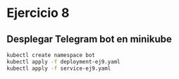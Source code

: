 # Ejercicio 8
## Desplegar Telegram bot en minikube

```sh
kubectl create namespace bot
kubectl apply -f deployment-ej9.yaml
kubectl apply -f service-ej9.yaml
```
